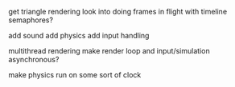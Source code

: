 

get triangle rendering
look into doing frames in flight with timeline semaphores?

add sound
add physics
add input handling

multithread rendering
make render loop and input/simulation asynchronous?

make physics run on some sort of clock

